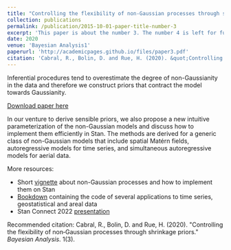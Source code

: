 ```yaml
---
title: "Controlling the flexibility of non‑Gaussian processes through shrinkage priors"
collection: publications
permalink: /publication/2015-10-01-paper-title-number-3
excerpt: 'This paper is about the number 3. The number 4 is left for future work.'
date: 2020
venue: 'Bayesian Analysis1'
paperurl: 'http://academicpages.github.io/files/paper3.pdf'
citation: 'Cabral, R., Bolin, D. and Rue, H. (2020). &quot;Controlling the flexibility of non‑Gaussian processes through shrinkage priors.&quot; <i>Bayesian Analysis</i>. 1(3).'
---
```


Inferential procedures tend to overestimate the degree of non-Gaussianity in the data and therefore we construct priors that contract the model towards Gaussianity. 

[Download paper here](https://projecteuclid.org/journals/bayesian-analysis/advance-publication/Controlling-the-Flexibility-of-Non-Gaussian-Processes-Through-Shrinkage-Priors/10.1214/22-BA1342.full)

In our venture to derive sensible priors, we also propose a new intuitive parameterization of the non-Gaussian models and discuss how to implement them efficiently in Stan. The methods are derived for a generic class of non-Gaussian models that include spatial Matérn fields, autoregressive models for time series, and simultaneous autoregressive models for aerial data.

More resources: 
- Short [vignette](https://rawcdn.githack.com/stan-dev/connect22-space-time/9861468cbfcec939c25c88c81693b5055134e7a6/resources/Speaker%203%20-%20Rafael%20Cabral/vignette/stanconnect.html) about non-Gaussian processes and how to implement them on Stan
- [Bookdown](https://rafaelcabral96.github.io/nigstan/) containing the code of several applications to time series, geostatistical and areal data
- Stan Connect 2022 [presentation](https://github.com/stan-dev/connect22-space-time/tree/main/resources/Speaker%203%20-%20Rafael%20Cabral)


Recommended citation: Cabral, R., Bolin, D. and Rue, H. (2020). "Controlling the flexibility of non‑Gaussian processes through shrinkage priors." <i>Bayesian Analysis</i>. 1(3).
